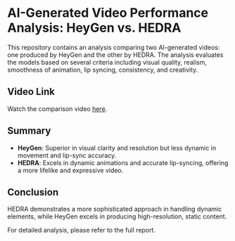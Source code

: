 # AI-Generated Video Performance Analysis: HeyGen vs. HEDRA

This repository contains an analysis comparing two AI-generated videos: one produced by HeyGen and the other by HEDRA. The analysis evaluates the models based on several criteria including visual quality, realism, smoothness of animation, lip syncing, consistency, and creativity.

## Video Link

Watch the comparison video [here](https://www.youtube.com/watch?v=h2ali0tQOAQ).

## Summary

- **HeyGen**: Superior in visual clarity and resolution but less dynamic in movement and lip-sync accuracy.
- **HEDRA**: Excels in dynamic animations and accurate lip-syncing, offering a more lifelike and expressive video.

## Conclusion

HEDRA demonstrates a more sophisticated approach in handling dynamic elements, while HeyGen excels in producing high-resolution, static content.

For detailed analysis, please refer to the full report.
